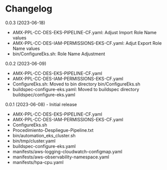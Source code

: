 # Changelog

0.0.3 (2023-06-18)
* AMX-PPL-CC-DES-EKS-PIPELINE-CF.yaml: Adjust Import Role Name values
* AMX-PPL-CC-DES-IAM-PERMISSIONS-EKS-CF.yaml: Adjut Export Role Name values
* bin/ConfigureEks.sh: Role Name Adjustment

0.0.2 (2023-06-09)
* AMX-PPL-CC-DES-EKS-PIPELINE-CF.yaml
* AMX-PPL-CC-DES-IAM-PERMISSIONS-EKS-CF.yaml
* ConfigureEks.sh: Moved to bin directory bin/ConfigureEks.sh
* buildspec-configure-eks.yaml: Moved to buildspec directory buildspec/configure-eks.yaml

0.0.1 (2023-06-08) - Initial release
* AMX-PPL-CC-DES-EKS-PIPELINE-CF.yaml
* AMX-PPL-CC-DES-IAM-PERMISSIONS-EKS-CF.yaml
* ConfigureEks.sh
* Procedimiento-Despliegue-Pipeline.txt
* bin/automation_eks_cluster.sh
* bin/tmp/cluster.yaml
* buildspec-configure-eks.yaml
* manifests/aws-logging-cloudwatch-configmap.yaml
* manifests/aws-observability-namespace.yaml
* manifests/hpa-cpu.yaml
